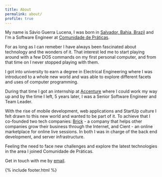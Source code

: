 ```yaml
---
title: About
permalink: about/
profile: true
---
```


My name is Sávio Guerra Lucena, I was born in [Salvador, Bahia, Brazil](https://www.google.com.br/maps/place/Salvador+-+State+of+Bahia/@-12.8808976,-38.5576733,11z/data=!3m1!4b1!4m2!3m1!1s0x716037ca23ca5b3:0x1b9fc7912c226698?hl=en) and I'm a Software Engineer at [Comunidade de Práticas](https://atencaobasica.org.br).

For as long as I can remeber I have always been fascinated about technology and the wonders of it. That interest led me to start playing around with a few DOS commands on my first personal computer, and from that time on I never stopped playing with them.

I got into university to earn a degree in Electrical Engineering where I was introduced to a whole new world and was able to explore different facets and uses of computer programming.

During that time I got an internship at [Accenture](https://www.accenture.com) where I could work my way up and by the time I left, 5 years later, I was a Senior Software Engineer and Team Leader.

With the rise of mobile development, web applications and StartUp culture I felt drawn to this new world and wanted to be part of it. To achieve that I co-founded two tech companies: [Brick](http://www.bricksoftwares.com) - a company that helps other companies grow their business through the Internet, and Cient - an online marketplace for online live sessions. In both I was in charge of the back end development, and server infrastructure.

Feeling the need to face new challenges and explore the latest technologies in the area I joined Comunidade de Práticas.

Get in touch with me by [email](mailto:saviogl@gmail.com).

{% include footer.html %}